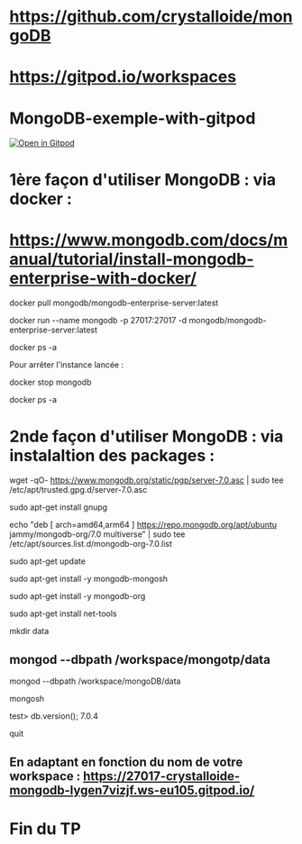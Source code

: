 # https://github.com/crystalloide/mongoDB

# https://gitpod.io/workspaces

# MongoDB-exemple-with-gitpod

[![Open in Gitpod](https://gitpod.io/button/open-in-gitpod.svg)](https://gitpod.io/#https://github.com/crystalloide/mongoDB)


# 1ère façon d'utiliser MongoDB : via docker : 

# https://www.mongodb.com/docs/manual/tutorial/install-mongodb-enterprise-with-docker/

docker pull mongodb/mongodb-enterprise-server:latest


docker run --name mongodb -p 27017:27017 -d mongodb/mongodb-enterprise-server:latest

docker ps -a

Pour arrêter l'instance lancée : 

docker stop mongodb

docker ps -a


# 2nde façon d'utiliser MongoDB : via instalaltion des packages : 

wget -qO- https://www.mongodb.org/static/pgp/server-7.0.asc | sudo tee /etc/apt/trusted.gpg.d/server-7.0.asc

sudo apt-get install gnupg

echo "deb [ arch=amd64,arm64 ] https://repo.mongodb.org/apt/ubuntu jammy/mongodb-org/7.0 multiverse" | sudo tee /etc/apt/sources.list.d/mongodb-org-7.0.list

sudo apt-get update

sudo apt-get install -y mongodb-mongosh

sudo apt-get install -y mongodb-org

sudo apt-get install net-tools

mkdir data

## mongod --dbpath /workspace/mongotp/data 
mongod --dbpath /workspace/mongoDB/data 

mongosh

test> db.version();
7.0.4

quit

## En adaptant en fonction du nom de votre workspace :  https://27017-crystalloide-mongodb-lygen7vizjf.ws-eu105.gitpod.io/

# Fin du TP
